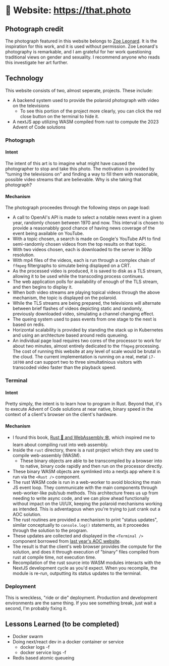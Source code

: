 # 📸 Website: https://that.photo

## Photograph credit

The photograph featured in this website belongs to [Zoe Leonard](https://en.wikipedia.org/wiki/Zoe_Leonard). It is the inspiration for this work, and it is used without permission. Zoe Leonard's photography is remarkable, and I am grateful for her work questioning traditional views on gender and sexuality. I recommend anyone who reads this investigate her art further.

## Technology

This website consists of two, almost seperate, projects. These include:
* A backend system used to provide the polaroid photograph with video on the televisions
  * To see this portion of the project more clearly, you can click the red close button on the terminal to hide it.
* A nextJS app utilizing WASM compiled from rust to compute the 2023 Advent of Code solutions

### Photograph

#### Intent

The intent of this art is to imagine what might have caused the photographer to stop and take this photo. The motivation is provided by "turning the televisions on" and finding a way to fill them with reasonable, possible video streams that are believable. Why is she taking that photograph?

#### Mechanism

The photograph proceedes through the following steps on page load:
* A call to OpenAI's API is made to select a notable news event in a given year, randomly chosen between 1970 and now. This interval is chosen to provide a reasonabbly good chance of having news coverage of the event being available on YouTube.
* With a topic chosen, a search is made on Google's YouTube API to find semi-randomly chosen videos from the top results on that topic.
* With two videos chosen, each is downloaded to the server in 360p resolution.
* With mp4 files of the videos, each is run through a complex chain of `ffmpeg` filtergraphs to simulate being displayed on a CRT.
* As the processed video is produced, it is saved to disk as a TLS stream, allowing it to be used while the transcoding process continues.
* The web application polls for availability of enough of the TLS stream, and then begins to display it.
* When both video streams are playing topical videos through the above mechanism, the topic is displayed on the polaroid.
* While the TLS streams are being prepared, the televisions will alternate between brief flashes of videos depicting static and randomly, previously downloaded video, simulating a channel changing effect.
* The queing system used to pass events from one stage to the next is based on redis.
* Horizontal scalability is provided by standing the stack up in Kubernetes and using an archtecture based around redis queueing.
* An individual page load requires two cores of the processor to work for about two minutes, almost entirely dedicated to the `ffmpeg` processing. The cost of running this website at any level of scale would be brutal in the cloud. The current implementation is running on a real, metal `i7-10700` and can support two to three simultatinious visitors with transcoded video faster than the playback speed.

### Terminal

#### Intent

Pretty simply, the intent is to learn how to program in Rust. Beyond that, it's to execute Advent of Code solutions at near native, binary speed in the context of a client's browser on the client's hardware.

#### Mechanism

* I found this book, [Rust 🦀 and WebAssembly 🕸](https://rustwasm.github.io/docs/book/introduction.html), which inspired me to learn about compiling rust into web assembly.
* Inside the `rust` directory, there is a rust project which they are used to compile web-assembly (WASM).
  * These binary objects are able to be transcompiled by a browser into to native, binary code rapidly and then run on the processor directly.
* These binary WASM objects are symlinked into a nextjs app where it is run via the `<Rust />` component.
* The rust WASM code is run in a web-worker to avoid blocking the main JS event loop. They communicate with the main components through web-worker-like pub/sub methods. This architecture frees us up from needing to write async code, and we can plow ahead functionally without impact on the UI/UX, keeping the polaroid mechanisms working as intended. This is adventagous when you're trying to just crank out a AOC solution.
* The rust routines are provided a mechanism to print "status updates", similar conceptually to `console.log()` statements, as it proceedes through the solution to the program.
* These updates are collected and displayed in the `<Terminal />` component borrowed from [last year's AOC website](https://snowday.gg).
* The result is that the client's web browser provides the compute for the solution, and does it through execution of "binary" files compiled from rust at compile time, not execution time.
* Recompilation of the rust source into WASM modules interacts with the NextJS development cycle as you'd expect. When you recompile, the module is re-run, outputting its status updates to the terminal.

### Deployment

This is wreckless, "ride or die" deployment. Production and development environments are the same thing. If you see something break, just wait a second, I'm probably fixing it.

## Lessons Learned (to be completed)

* Docker swarm
* Doing next/react dev in a docker container or service
  * docker logs -f <container>
  * docker service logs -f <service>
* Redis based atomic queueing